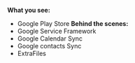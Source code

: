   <b>What you see:</b>
-   Google Play Store
   <b>Behind the scenes:</b>
-   Google Service Framework
-   Google Calendar Sync
-   Google contacts Sync
-   ExtraFiles
